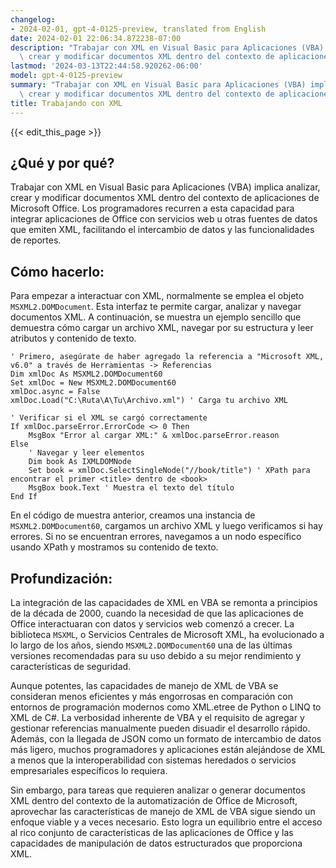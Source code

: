 ```yaml
---
changelog:
- 2024-02-01, gpt-4-0125-preview, translated from English
date: 2024-02-01 22:06:34.872238-07:00
description: "Trabajar con XML en Visual Basic para Aplicaciones (VBA) implica analizar,\
  \ crear y modificar documentos XML dentro del contexto de aplicaciones de\u2026"
lastmod: '2024-03-13T22:44:58.920262-06:00'
model: gpt-4-0125-preview
summary: "Trabajar con XML en Visual Basic para Aplicaciones (VBA) implica analizar,\
  \ crear y modificar documentos XML dentro del contexto de aplicaciones de\u2026"
title: Trabajando con XML
---
```


{{< edit_this_page >}}

## ¿Qué y por qué?

Trabajar con XML en Visual Basic para Aplicaciones (VBA) implica analizar, crear y modificar documentos XML dentro del contexto de aplicaciones de Microsoft Office. Los programadores recurren a esta capacidad para integrar aplicaciones de Office con servicios web u otras fuentes de datos que emiten XML, facilitando el intercambio de datos y las funcionalidades de reportes.

## Cómo hacerlo:

Para empezar a interactuar con XML, normalmente se emplea el objeto `MSXML2.DOMDocument`. Esta interfaz te permite cargar, analizar y navegar documentos XML. A continuación, se muestra un ejemplo sencillo que demuestra cómo cargar un archivo XML, navegar por su estructura y leer atributos y contenido de texto.

```basic
' Primero, asegúrate de haber agregado la referencia a "Microsoft XML, v6.0" a través de Herramientas -> Referencias
Dim xmlDoc As MSXML2.DOMDocument60
Set xmlDoc = New MSXML2.DOMDocument60
xmlDoc.async = False
xmlDoc.Load("C:\Ruta\A\Tu\Archivo.xml") ' Carga tu archivo XML

' Verificar si el XML se cargó correctamente
If xmlDoc.parseError.ErrorCode <> 0 Then
    MsgBox "Error al cargar XML:" & xmlDoc.parseError.reason
Else
    ' Navegar y leer elementos
    Dim book As IXMLDOMNode
    Set book = xmlDoc.SelectSingleNode("//book/title") ' XPath para encontrar el primer <title> dentro de <book>
    MsgBox book.Text ' Muestra el texto del título
End If
```

En el código de muestra anterior, creamos una instancia de `MSXML2.DOMDocument60`, cargamos un archivo XML y luego verificamos si hay errores. Si no se encuentran errores, navegamos a un nodo específico usando XPath y mostramos su contenido de texto.

## Profundización:

La integración de las capacidades de XML en VBA se remonta a principios de la década de 2000, cuando la necesidad de que las aplicaciones de Office interactuaran con datos y servicios web comenzó a crecer. La biblioteca `MSXML`, o Servicios Centrales de Microsoft XML, ha evolucionado a lo largo de los años, siendo `MSXML2.DOMDocument60` una de las últimas versiones recomendadas para su uso debido a su mejor rendimiento y características de seguridad.

Aunque potentes, las capacidades de manejo de XML de VBA se consideran menos eficientes y más engorrosas en comparación con entornos de programación modernos como XML.etree de Python o LINQ to XML de C#. La verbosidad inherente de VBA y el requisito de agregar y gestionar referencias manualmente pueden disuadir el desarrollo rápido. Además, con la llegada de JSON como un formato de intercambio de datos más ligero, muchos programadores y aplicaciones están alejándose de XML a menos que la interoperabilidad con sistemas heredados o servicios empresariales específicos lo requiera.

Sin embargo, para tareas que requieren analizar o generar documentos XML dentro del contexto de la automatización de Office de Microsoft, aprovechar las características de manejo de XML de VBA sigue siendo un enfoque viable y a veces necesario. Esto logra un equilibrio entre el acceso al rico conjunto de características de las aplicaciones de Office y las capacidades de manipulación de datos estructurados que proporciona XML.
